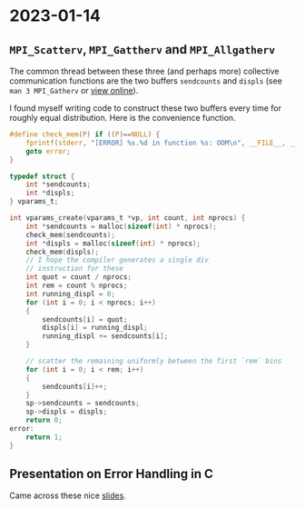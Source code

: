 # 2023-01-14
## `MPI_Scatterv`, `MPI_Gattherv` and `MPI_Allgatherv`
The common thread between these three (and perhaps more) collective
communication functions are the two buffers `sendcounts` and `displs` (see `man 3 MPI_Gatherv` or [view online](https://www.open-mpi.org/doc/v3.1/man3/MPI_Gatherv.3.php)).

I found myself writing code to construct these two buffers every
time for roughly equal distribution. Here is the convenience function.

```C
#define check_mem(P) if ((P)==NULL) {                                                      \
    fprintf(stderr, "[ERROR] %s.%d in function %s: OOM\n", __FILE__, __LINE__, __func__);  \
    goto error;                                                                            \
}

typedef struct {
    int *sendcounts;
    int *displs;
} vparams_t;

int vparams_create(vparams_t *vp, int count, int nprocs) {
    int *sendcounts = malloc(sizeof(int) * nprocs);
    check_mem(sendcounts);
    int *displs = malloc(sizeof(int) * nprocs);
    check_mem(displs);
    // I hope the compiler generates a single div
    // instruction for these
    int quot = count / nprocs;
    int rem = count % nprocs;
    int running_displ = 0;
    for (int i = 0; i < nprocs; i++)
    {
        sendcounts[i] = quot;
        displs[i] = running_displ;
        running_displ += sendcounts[i];
    }

    // scatter the remaining uniformly between the first `rem` bins
    for (int i = 0; i < rem; i++)
    {
        sendcounts[i]++;
    }
    sp->sendcounts = sendcounts;
    sp->displs = displs;
    return 0;
error:
    return 1; 
}
```

## Presentation on Error Handling in C
Came across these nice [slides](https://resources.sei.cmu.edu/asset_files/Presentation/2016_017_101_484207.pdf).
